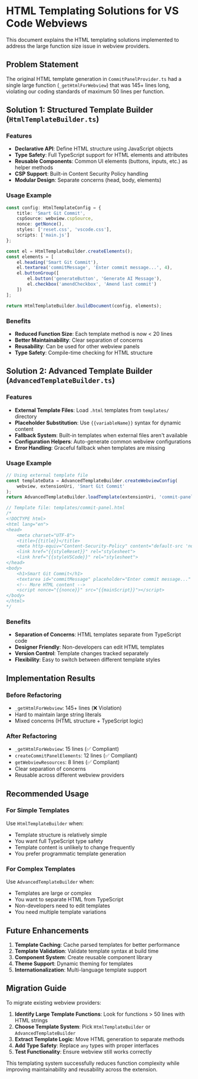 # HTML Templating Solutions for VS Code Webviews

This document explains the HTML templating solutions implemented to address the large function size issue in webview providers.

## Problem Statement

The original HTML template generation in `CommitPanelProvider.ts` had a single large function (`_getHtmlForWebview`) that was 145+ lines long, violating our coding standards of maximum 50 lines per function.

## Solution 1: Structured Template Builder (`HtmlTemplateBuilder.ts`)

### Features
- **Declarative API**: Define HTML structure using JavaScript objects
- **Type Safety**: Full TypeScript support for HTML elements and attributes
- **Reusable Components**: Common UI elements (buttons, inputs, etc.) as helper methods
- **CSP Support**: Built-in Content Security Policy handling
- **Modular Design**: Separate concerns (head, body, elements)

### Usage Example
```typescript
const config: HtmlTemplateConfig = {
    title: 'Smart Git Commit',
    cspSource: webview.cspSource,
    nonce: getNonce(),
    styles: ['reset.css', 'vscode.css'],
    scripts: ['main.js']
};

const el = HtmlTemplateBuilder.createElements();
const elements = [
    el.heading('Smart Git Commit'),
    el.textarea('commitMessage', 'Enter commit message...', 4),
    el.buttonGroup([
        el.button('generateButton', 'Generate AI Message'),
        el.checkbox('amendCheckbox', 'Amend last commit')
    ])
];

return HtmlTemplateBuilder.buildDocument(config, elements);
```

### Benefits
- **Reduced Function Size**: Each template method is now < 20 lines
- **Better Maintainability**: Clear separation of concerns
- **Reusability**: Can be used for other webview panels
- **Type Safety**: Compile-time checking for HTML structure

## Solution 2: Advanced Template Builder (`AdvancedTemplateBuilder.ts`)

### Features
- **External Template Files**: Load `.html` templates from `templates/` directory
- **Placeholder Substitution**: Use `{{variableName}}` syntax for dynamic content
- **Fallback System**: Built-in templates when external files aren't available
- **Configuration Helpers**: Auto-generate common webview configurations
- **Error Handling**: Graceful fallback when templates are missing

### Usage Example
```typescript
// Using external template file
const templateData = AdvancedTemplateBuilder.createWebviewConfig(
    webview, extensionUri, 'Smart Git Commit'
);
return AdvancedTemplateBuilder.loadTemplate(extensionUri, 'commit-panel', templateData);

// Template file: templates/commit-panel.html
/*
<!DOCTYPE html>
<html lang="en">
<head>
    <meta charset="UTF-8">
    <title>{{title}}</title>
    <meta http-equiv="Content-Security-Policy" content="default-src 'none'; style-src {{cspSource}}; script-src 'nonce-{{nonce}}';">
    <link href="{{styleReset}}" rel="stylesheet">
    <link href="{{styleVSCode}}" rel="stylesheet">
</head>
<body>
    <h1>Smart Git Commit</h1>
    <textarea id="commitMessage" placeholder="Enter commit message..." rows="4"></textarea>
    <!-- More HTML content -->
    <script nonce="{{nonce}}" src="{{mainScript}}"></script>
</body>
</html>
*/
```

### Benefits
- **Separation of Concerns**: HTML templates separate from TypeScript code
- **Designer Friendly**: Non-developers can edit HTML templates
- **Version Control**: Template changes tracked separately
- **Flexibility**: Easy to switch between different template styles

## Implementation Results

### Before Refactoring
- `_getHtmlForWebview`: 145+ lines (❌ Violation)
- Hard to maintain large string literals
- Mixed concerns (HTML structure + TypeScript logic)

### After Refactoring
- `_getHtmlForWebview`: 15 lines (✅ Compliant)
- `createCommitPanelElements`: 12 lines (✅ Compliant)
- `getWebviewResources`: 8 lines (✅ Compliant)
- Clear separation of concerns
- Reusable across different webview providers

## Recommended Usage

### For Simple Templates
Use `HtmlTemplateBuilder` when:
- Template structure is relatively simple
- You want full TypeScript type safety
- Template content is unlikely to change frequently
- You prefer programmatic template generation

### For Complex Templates
Use `AdvancedTemplateBuilder` when:
- Templates are large or complex
- You want to separate HTML from TypeScript
- Non-developers need to edit templates
- You need multiple template variations

## Future Enhancements

1. **Template Caching**: Cache parsed templates for better performance
2. **Template Validation**: Validate template syntax at build time
3. **Component System**: Create reusable component library
4. **Theme Support**: Dynamic theming for templates
5. **Internationalization**: Multi-language template support

## Migration Guide

To migrate existing webview providers:

1. **Identify Large Template Functions**: Look for functions > 50 lines with HTML strings
2. **Choose Template System**: Pick `HtmlTemplateBuilder` or `AdvancedTemplateBuilder`
3. **Extract Template Logic**: Move HTML generation to separate methods
4. **Add Type Safety**: Replace `any` types with proper interfaces
5. **Test Functionality**: Ensure webview still works correctly

This templating system successfully reduces function complexity while improving maintainability and reusability across the extension.
